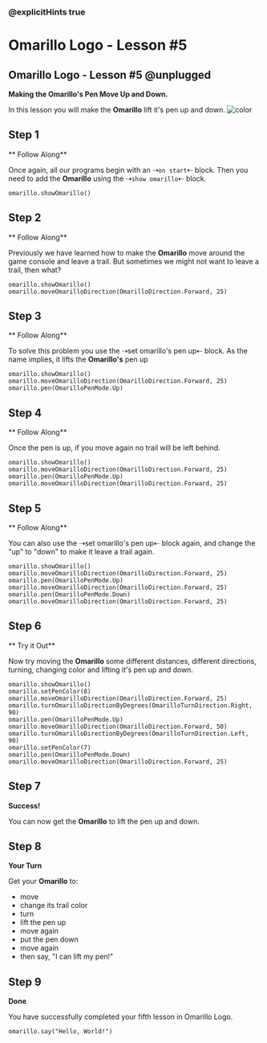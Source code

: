 ### @explicitHints true

# Omarillo Logo - Lesson #5

## Omarillo Logo - Lesson #5 @unplugged
**Making the Omarillo's Pen Move Up and Down.**

In this lesson you will make the **Omarillo** lift it's pen up and down.
![color](https://github.com/Mr-Coxall/makecode-arcade-turtle-logo-lesson5/raw/main/assets/pen_up_screenshot.png)

## Step 1
** Follow Along**

Once again, all our programs begin with an ⇢``on start``⇠ block. Then you need to add the **Omarillo** using the ⇢``show omarillo``⇠ block.
```blocks
omarillo.showOmarillo()
```

## Step 2
** Follow Along**

Previously we have learned how to make the **Omarillo** move around the game console and leave a trail. But sometimes we might not want to leave a trail, then what?
```blocks
omarillo.showOmarillo()
omarillo.moveOmarilloDirection(OmarilloDirection.Forward, 25)
```

## Step 3
** Follow Along**

To solve this problem you use the ⇢set omarillo's pen up⇠ block. As the name implies, it lifts the **Omarillo's** pen up
```blocks
omarillo.showOmarillo()
omarillo.moveOmarilloDirection(OmarilloDirection.Forward, 25)
omarillo.pen(OmarilloPenMode.Up)
```

## Step 4
** Follow Along**

Once the pen is up, if you move again no trail will be left behind.
```blocks
omarillo.showOmarillo()
omarillo.moveOmarilloDirection(OmarilloDirection.Forward, 25)
omarillo.pen(OmarilloPenMode.Up)
omarillo.moveOmarilloDirection(OmarilloDirection.Forward, 25)
```

## Step 5
** Follow Along**

You can also use the ⇢set omarillo's pen up⇠ block again, and change the "up" to "down" to make it leave a trail again.
```blocks
omarillo.showOmarillo()
omarillo.moveOmarilloDirection(OmarilloDirection.Forward, 25)
omarillo.pen(OmarilloPenMode.Up)
omarillo.moveOmarilloDirection(OmarilloDirection.Forward, 25)
omarillo.pen(OmarilloPenMode.Down)
omarillo.moveOmarilloDirection(OmarilloDirection.Forward, 25)
```
## Step 6
** Try it Out**

Now try moving the **Omarillo** some different distances, different directions, turning, changing color and lifting it's pen up and down.
```blocks
omarillo.showOmarillo()
omarillo.setPenColor(8)
omarillo.moveOmarilloDirection(OmarilloDirection.Forward, 25)
omarillo.turnOmarilloDirectionByDegrees(OmarilloTurnDirection.Right, 90)
omarillo.pen(OmarilloPenMode.Up)
omarillo.moveOmarilloDirection(OmarilloDirection.Forward, 50)
omarillo.turnOmarilloDirectionByDegrees(OmarilloTurnDirection.Left, 90)
omarillo.setPenColor(7)
omarillo.pen(OmarilloPenMode.Down)
omarillo.moveOmarilloDirection(OmarilloDirection.Forward, 25)
```

## Step 7
**Success!**

You can now get the **Omarillo** to lift the pen up and down.

## Step 8
**Your Turn**

Get your **Omarillo** to:
- move
- change its trail color
- turn
- lift the pen up
- move again
- put the pen down
- move again
- then say, "I can lift my pen!"

## Step 9
**Done**

You have successfully completed your fifth lesson in Omarillo Logo.

```ghost
omarillo.say("Hello, World!")
```

